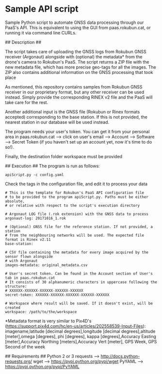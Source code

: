 Sample API script
=================

Sample Python script to automate GNSS data processing through our PaaS's API.
This is equivalent to using the GUI from paas.rokubun.cat, or running it via
command line CURLs.

## Description ##

The script takes care of uploading the GNSS logs from 
Rokubun GNSS receiver (Argonaut) alongside with (optional) the metadata* from the 
drone's camera to Rokubun's PaaS. The script returns 
a ZIP file with the new metadata file, which has more precise geo-tags 
for all the images. The ZIP also contains additional information on 
the GNSS processing that took place

As mentioned, this repository contains samples from Rokubun GNSS receiver 
in our proprietary format, but any other receiver can be used instead. 
Simply provide the corresponding RINEX v2 file and the PaaS will take care for the rest.

Another additional input is the GNSS file (Rokubun or Rinex formats accepted) corresponding
to the base station. If this is not provided, the nearest station in our database will
be used instead.

The program needs your user's token. You can get it from your personal area in paas.rokubun.cat --> click on 
user's email --> Account —> Software —> Secret Token (if you haven't set up an account yet, now it's time
to do so!).

Finally, the destination folder workspace must be provided


## Execution ##
The program is run as follows:
``` 
apiScript.py -c config.yaml
``` 

Check the tags in the configuration file, and edit it to process your data

``` 
# This is the template for Rokubun's PaaS API configuration file
# to be provided to the program apiScript.py. Paths must be either absolute, 
# or relative with respect to the script's execution directory

# Argonaut LOG file (.rok extension) with the GNSS data to process
argonaut-log: 20171016_1.rok   

# (Optional) GNSS file for the reference station. If not provided, a station 
# from the neighbouring networks will be used. The expected file format is Rinex v2.11
base-station:   

# CSV file containing the metadata for every image acquired by the sensor flown alongside 
# with Argonaut
images-metadata: original_metadata.csv
    
# User's secret token. Can be found in the Account section of User's tab in paas.rokubun.cat
# It consists of 30 alphanumeric characters in uppercase following the structure: 
# XXXXXX-XXXXXX-XXXXXX-XXXXXX-XXXXXX
secret-token: XXXXXX-XXXXXX-XXXXXX-XXXXXX-XXXXXX

# Workspace where result will be saved. If it doesn't exist, will be created
workspace: /path/to/the/workspace
``` 

*Metadata format is very similar to Pix4D's (https://support.pix4d.com/hc/en-us/articles/202558539-Input-Files):
imagename,latitude [decimal degrees],longitude [decimal degrees],altitude [meter],omega [degrees], phi [degrees], kappa [degrees],Accuracy Easting [meter],Accuracy Northing [meters],Accuracy Vert [meter], GPS Week, GPS Second of the week


## Requirements ## 
Python 2 or 3
requests    --> http://docs.python-requests.org/
wget        --> https://pypi.python.org/pypi/wget
PyYAML      --> https://pypi.python.org/pypi/PyYAML

